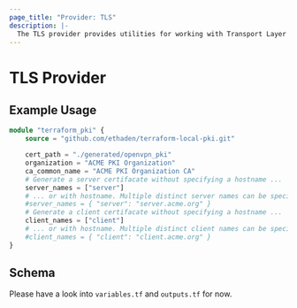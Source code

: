 ```yaml
---
page_title: "Provider: TLS"
description: |-
  The TLS provider provides utilities for working with Transport Layer Security keys and certificates.
---
```


# TLS Provider

## Example Usage

```terraform
module "terraform_pki" {
    source = "github.com/ethaden/terraform-local-pki.git"

    cert_path = "./generated/openvpn_pki"
    organization = "ACME PKI Organization"
    ca_common_name = "ACME PKI Organization CA"
    # Generate a server certifacate without specifying a hostname ...
    server_names = ["server"]
    # ... or with hostname. Multiple distinct server names can be specified.
    #server_names = { "server": "server.acme.org" }
    # Generate a client certifacate without specifying a hostname ...
    client_names = ["client"]
    # ... or with hostname. Multiple distinct client names can be specified.
    #client_names = { "client": "client.acme.org" }
}
```

## Schema

Please have a look into `variables.tf` and `outputs.tf` for now.
